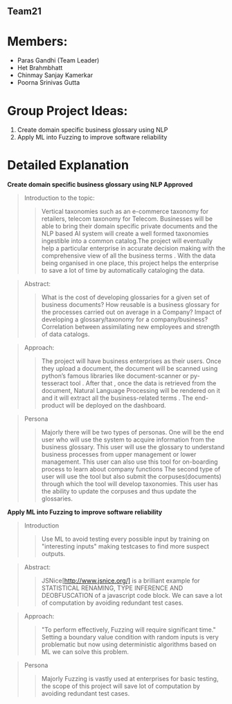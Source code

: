 ## Team21
# Members:
* Paras Gandhi (Team Leader)
* Het Brahmbhatt
* Chinmay Sanjay Kamerkar
* Poorna Srinivas Gutta

# Group Project Ideas:
1. Create domain specific business glossary using NLP
2. Apply ML into Fuzzing to improve software reliability

# Detailed Explanation
**Create domain specific business glossary using NLP Approved**
>Introduction to the topic: 
>>Vertical taxonomies such as an e-commerce taxonomy for retailers, telecom taxonomy for Telecom. Businesses will be able to bring their domain specific private documents and the NLP based AI system will create a well formed taxonomies ingestible into a common catalog.The project will eventually help a particular enterprise in accurate decision making with the comprehensive view of all the business terms . With the data being organised in one place, this project helps the enterprise to save a lot of time by automatically cataloging the data.


>Abstract:
>>What is the cost of developing glossaries for a given set of business documents?
How reusable is a business glossary for the processes carried out on average in a
Company? Impact of developing a glossary/taxonomy for a company/business?
Correlation between assimilating new employees and strength of data catalogs.


>Approach: 
>>The project will have business enterprises as their users. Once they upload a document, the document will be scanned using python’s famous libraries like document-scanner or py-tesseract tool . After that , once the data is retrieved from the document, Natural Language Processing will be rendered on it and it will extract all the business-related terms . The end-product will be deployed on the dashboard.

>Persona
>>Majorly there will be two types of personas. One will be the end user who will use the system to acquire information from the business glossary. This user will use the glossary to understand business processes from upper management or lower management. This user can also use this tool for on-boarding process to learn about company functions
The second type of user will use the tool but also submit the corpuses(documents) through which the tool will develop taxonomies. This user has the ability to update the corpuses and thus update the glossaries.

**Apply ML into Fuzzing to improve software reliability**

>Introduction
>> Use ML to avoid testing every possible input by training on "interesting inputs" making testcases to find more suspect outputs.

>Abstract:
>>JSNice[http://www.jsnice.org/] is a brilliant example for STATISTICAL RENAMING, TYPE INFERENCE AND DEOBFUSCATION of a javascript code block. We can save a lot of computation by avoiding redundant test cases.

>Approach:
>>"To perform effectively, Fuzzing will require significant time." Setting a boundary value condition with random inputs is very problematic but now using deterministic algorithms based on ML we can solve this problem.

>Persona
>>Majorly Fuzzing is vastly used at enterprises for basic testing, the scope of this project will save lot of computation by avoiding redundant test cases.
